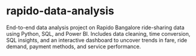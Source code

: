 # rapido-data-analysis
End-to-end data analysis project on Rapido Bangalore ride-sharing data using Python, SQL, and Power BI. Includes data cleaning, time conversion, SQL insights, and an interactive dashboard to uncover trends in fare, ride demand, payment methods, and service performance.
